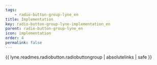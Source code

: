 ```yaml
---
tags: 
    - radio-button-group-lyne_en
title: Implementation
key: radio-button-group-lyne-implementation_en
parent: radio-button-group-lyne_en
icon: implementation
order: 4
permalink: false  
---
```

{{ lyne.readmes.radiobutton.radiobuttongroup | absolutelinks | safe }}


